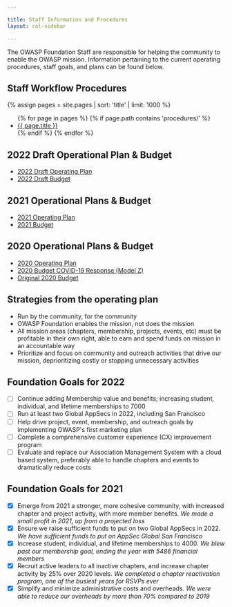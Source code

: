 ```yaml
---

title: Staff Information and Procedures
layout: col-sidebar

---
```


The OWASP Foundation Staff are responsible for helping the community to enable the OWASP mission. Information pertaining to the current operating procedures, staff goals, and plans can be found below.

<!-- rebuild 6 -->
## Staff Workflow Procedures

{% assign pages = site.pages | sort: 'title' | limit: 1000 %}
<ul>
{% for page in pages %}
 {% if page.path contains 'procedures/' %}
 <li><a href="/www-staff{{ page.url | replace: '.html', '' }}">{{ page.title }}</a></li>
 {% endif %}
{% endfor %}
</ul>

## 2022 Draft Operational Plan & Budget

- [2022 Draft Operating Plan](operating-plan/2022/)
- [2022 Draft Budget](budget/2022)

## 2021 Operational Plans & Budget

- [2021 Operating Plan](operating-plan/2021/intro-2021)
- [2021 Budget](budget/2021)

## 2020 Operational Plans & Budget

- [2020 Operating Plan](operating-plan/2020/2020)
- [2020 Budget COVID-19 Response (Model Z)](/www-staff/budget/2020-modelz)
- [Original 2020 Budget](/www-staff/budget/2020)

## Strategies from the operating plan

- Run by the community, for the community
- OWASP Foundation enables the mission, not does the mission
- All mission areas (chapters, membership, projects, events, etc) must be profitable in their own right, able to earn and spend funds on mission in an accountable way
- Prioritize and focus on community and outreach activities that drive our mission, deprioritizing costly or stopping unnecessary activities

## Foundation Goals for 2022

- [ ] Continue adding Membership value and benefits; increasing student, individual, and lifetime memberships to 7000
- [ ] Run at least two Global AppSecs in 2022, including San Francisco
- [ ] Help drive project, event, membership, and outreach goals by implementing OWASP's first marketing plan
- [ ] Complete a comprehensive customer experience (CX) improvement program
- [ ] Evaluate and replace our Association Management System with a cloud based system, preferably able to handle chapters and events to dramatically reduce costs

## Foundation Goals for 2021

- [x] Emerge from 2021 a stronger, more cohesive community, with increased chapter and project activity, with more member benefits. *We made a small profit in 2021, up from a projected loss*
- [x] Ensure we raise sufficient funds to put on two Global AppSecs in 2022. *We have sufficient funds to put on AppSec Global San Francisco*
- [x] Increase student, individual, and lifetime memberships to 4000. *We blew past our membership goal, ending the year with 5486 financial members*
- [x] Recruit active leaders to all inactive chapters, and increase chapter activity by 25% over 2020 levels. *We completed a chapter reactivation program, one of the busiest years for RSVPs ever*
- [x] Simplify and minimize administrative costs and overheads. *We were able to reduce our overheads by more than 70% compared to 2019*
